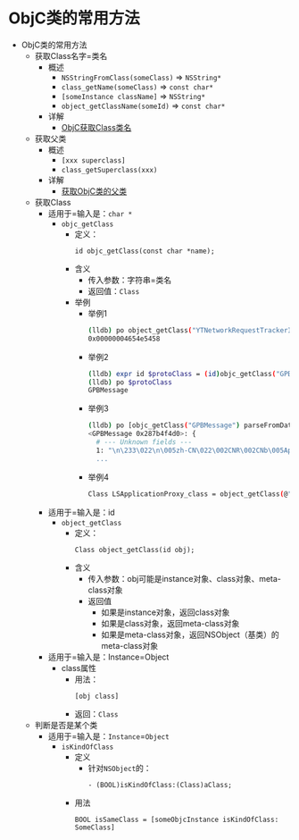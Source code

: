 # ObjC类的常用方法

* ObjC类的常用方法
  * 获取Class名字=类名
    * 概述
      * `NSStringFromClass(someClass)` => `NSString*`
      * `class_getName(someClass)` => `const char*`
      * `[someInstance className]` => `NSString*`
      * `object_getClassName(someId)` => `const char*`
    * 详解
      * [ObjC获取Class类名](../../other_summary/get_cls_name/README.md)
  * 获取父类
    * 概述
      * `[xxx superclass]`
      * `class_getSuperclass(xxx)`
    * 详解
      * [获取ObjC类的父类](../../other_summary/get_parent_cls.md)
  * 获取Class
    * 适用于=输入是：`char *`
      * `objc_getClass`
        * 定义：
          ```objc
          id objc_getClass(const char *name);
          ```
        * 含义
          * 传入参数：字符串=类名
          * 返回值：`Class`
        * 举例
          * 举例1
            ```bash
            (lldb) po object_getClass("YTNetworkRequestTrackerImpl")
            0x00000004654e5458
            ```
          * 举例2
            ```bash
            (lldb) expr id $protoClass = (id)objc_getClass("GPBMessage")
            (lldb) po $protoClass
            GPBMessage
            ```
          * 举例3
            ```bash
            (lldb) po [objc_getClass("GPBMessage") parseFromData: newHttpBodyData]
            <GPBMessage 0x287b4f4d0>: {
              # --- Unknown fields ---
              1: "\n\233\022\n\005zh-CN\022\002CNR\002CNb\005Applej\tiPhone9,1\200\001\005\212\001\007
              ...
            ```
          * 举例4
            ```bash
            Class LSApplicationProxy_class = object_getClass(@"LSApplicationProxy");
            ```
    * 适用于=输入是：id
      * `object_getClass`
        * 定义：
          ```objc
          Class object_getClass(id obj);
          ```
        * 含义
          * 传入参数：obj可能是instance对象、class对象、meta-class对象
          * 返回值
            * 如果是instance对象，返回class对象
            * 如果是class对象，返回meta-class对象
            * 如果是meta-class对象，返回NSObject（基类）的meta-class对象
    * 适用于=输入是：Instance=Object
      * class属性
        * 用法：
          ```objc
          [obj class]
          ```
        * 返回：`Class`
  * 判断是否是某个类
    * 适用于=输入是：`Instance`=`Object`
      * `isKindOfClass`
        * 定义
          * 针对`NSObject`的：
            ```objc
            - (BOOL)isKindOfClass:(Class)aClass;
            ```
        * 用法
          ```objc
          BOOL isSameClass = [someObjcInstance isKindOfClass: SomeClass]
          ```
